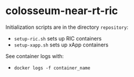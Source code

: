 # colosseum-near-rt-ric

Initialization scripts are in the directory `repository`:
- `setup-ric.sh` sets up RIC containers
- `setup-xapp.sh` sets up xApp containers

See container logs with:
- `docker logs -f container_name`
